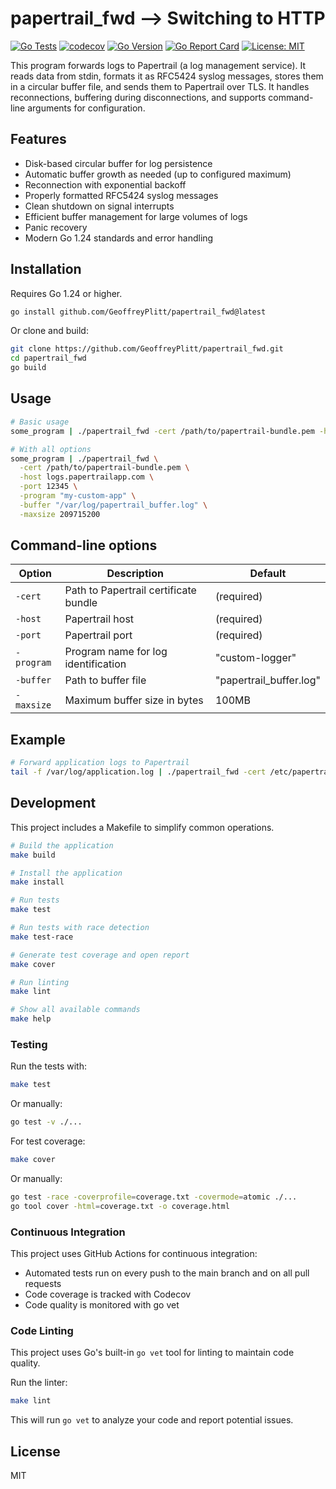 # papertrail_fwd --> Switching to HTTP 

[![Go Tests](https://github.com/GeoffreyPlitt/papertrail_fwd/actions/workflows/go.yml/badge.svg)](https://github.com/GeoffreyPlitt/papertrail_fwd/actions/workflows/go.yml)
[![codecov](https://codecov.io/gh/GeoffreyPlitt/papertrail_fwd/branch/main/graph/badge.svg)](https://codecov.io/gh/GeoffreyPlitt/papertrail_fwd)
[![Go Version](https://img.shields.io/badge/Go-1.24+-blue.svg)](https://golang.org/doc/go1.24)
[![Go Report Card](https://goreportcard.com/badge/github.com/GeoffreyPlitt/papertrail_fwd)](https://goreportcard.com/report/github.com/GeoffreyPlitt/papertrail_fwd)
[![License: MIT](https://img.shields.io/badge/License-MIT-yellow.svg)](https://opensource.org/licenses/MIT)

This program forwards logs to Papertrail (a log management service). It reads data from stdin, formats it as RFC5424 syslog messages, stores them in a circular buffer file, and sends them to Papertrail over TLS. It handles reconnections, buffering during disconnections, and supports command-line arguments for configuration.

## Features

- Disk-based circular buffer for log persistence
- Automatic buffer growth as needed (up to configured maximum)
- Reconnection with exponential backoff
- Properly formatted RFC5424 syslog messages
- Clean shutdown on signal interrupts
- Efficient buffer management for large volumes of logs
- Panic recovery
- Modern Go 1.24 standards and error handling

## Installation

Requires Go 1.24 or higher.

```bash
go install github.com/GeoffreyPlitt/papertrail_fwd@latest
```

Or clone and build:

```bash
git clone https://github.com/GeoffreyPlitt/papertrail_fwd.git
cd papertrail_fwd
go build
```

## Usage

```bash
# Basic usage
some_program | ./papertrail_fwd -cert /path/to/papertrail-bundle.pem -host logs.papertrailapp.com -port 12345

# With all options
some_program | ./papertrail_fwd \
  -cert /path/to/papertrail-bundle.pem \
  -host logs.papertrailapp.com \
  -port 12345 \
  -program "my-custom-app" \
  -buffer "/var/log/papertrail_buffer.log" \
  -maxsize 209715200
```

## Command-line options

| Option | Description | Default |
|--------|-------------|--------|
| `-cert` | Path to Papertrail certificate bundle | (required) |
| `-host` | Papertrail host | (required) |
| `-port` | Papertrail port | (required) |
| `-program` | Program name for log identification | "custom-logger" |
| `-buffer` | Path to buffer file | "papertrail_buffer.log" |
| `-maxsize` | Maximum buffer size in bytes | 100MB |

## Example

```bash
# Forward application logs to Papertrail
tail -f /var/log/application.log | ./papertrail_fwd -cert /etc/papertrail-bundle.pem -host logs.papertrailapp.com -port 12345 -program "my-application"
```

## Development

This project includes a Makefile to simplify common operations.

```bash
# Build the application
make build

# Install the application
make install

# Run tests
make test

# Run tests with race detection
make test-race

# Generate test coverage and open report
make cover

# Run linting
make lint

# Show all available commands
make help
```

### Testing

Run the tests with:

```bash
make test
```

Or manually:

```bash
go test -v ./...
```

For test coverage:

```bash
make cover
```

Or manually:

```bash
go test -race -coverprofile=coverage.txt -covermode=atomic ./...
go tool cover -html=coverage.txt -o coverage.html
```

### Continuous Integration

This project uses GitHub Actions for continuous integration:

- Automated tests run on every push to the main branch and on all pull requests
- Code coverage is tracked with Codecov
- Code quality is monitored with go vet

### Code Linting

This project uses Go's built-in `go vet` tool for linting to maintain code quality.

Run the linter:

```bash
make lint
```

This will run `go vet` to analyze your code and report potential issues.

## License

MIT

